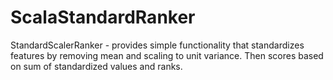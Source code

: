 # ScalaStandardRanker
StandardScalerRanker - provides simple functionality that standardizes features by removing mean and scaling to unit variance. Then scores based on sum of standardized values and ranks.
